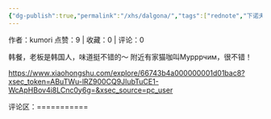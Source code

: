 ```yaml
---
{"dg-publish":true,"permalink":"/xhs/dalgona/","tags":["rednote","下诺夫哥罗德"]}
---
```


作者：kumori
点赞：9   |   收藏：0   |   评论：0

韩餐，老板是韩国人，味道挺不错的～
附近有家猫咖叫Мурррчим，很不错！

https://www.xiaohongshu.com/explore/66743b4a000000001d01bac8?xsec_token=ABuTWu-lRZ900CQ9JIubTuCE1-WcApHBov4i8LCnc0y6g=&xsec_source=pc_user

评论区：===========

